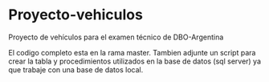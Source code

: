 # Proyecto-vehiculos
Proyecto de vehículos para el examen técnico de DBO-Argentina

El codigo completo esta en la rama master.
Tambien adjunte un script para crear la tabla y procedimientos utilizados en la base de datos (sql server) ya que trabaje con una base de datos local.


